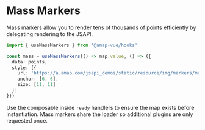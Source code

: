 # Mass Markers

Mass markers allow you to render tens of thousands of points efficiently by delegating rendering to the JSAPI.

```ts
import { useMassMarkers } from '@amap-vue/hooks'

const mass = useMassMarkers(() => map.value, () => ({
  data: points,
  style: [{
    url: 'https://a.amap.com/jsapi_demos/static/resource/img/markers/mark_b.png',
    anchor: [6, 6],
    size: [11, 11]
  }]
}))
```

Use the composable inside `ready` handlers to ensure the map exists before instantiation. Mass markers share the loader so additional plugins are only requested once.
